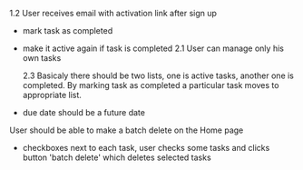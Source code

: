 1.2 User receives email with activation link after sign up

- mark task as completed
- make it active again if task is completed
  2.1 User can manage only his own tasks

  2.3 Basicaly there should be two lists, one is active tasks, another one is completed. By marking task as completed a particular task moves to appropriate list.

- due date should be a future date

User should be able to make a batch delete on the Home page

- checkboxes next to each task, user checks some tasks and clicks button 'batch delete' which deletes selected tasks
